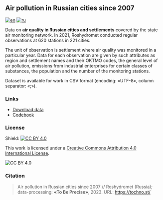 ## Air pollution in Russian cities since 2007
[![en](https://img.shields.io/badge/lang-en-blue.svg)](https://github.com/tochno-st/air_quality_cities/blob/main/README.md)
[![ru](https://img.shields.io/badge/lang-ru-green.svg)](https://github.com/tochno-st/air_quality_cities/blob/main/README.ru.md)

Data on **air quality in Russian cities and settlements** covered by the state air monitoring 
network. In 2021, Roshydromet conducted regular observations at 620 stations in 221 cities.

The unit of observation is settlement where air quality 
was monitored in a particular year. Data for each observation are given by such 
attributes as region and settlement names and their OKTMO codes, the general level 
of air pollution, emissions from industrial enterprises for certain classes 
of substances, the population and the number of the monitoring stations.

Dataset is available for work in CSV format (encoding: «UTF-8», column separator: «;»).

### Links

- [Download data](https://github.com/tochno-st/air_quality_cities/blob/main/data/processed/air_cities_100_v20230812.zip?raw=true)
- [Codebook](https://github.com/tochno-st/air_quality_cities/blob/main/meta/description_air_cities_100_v1.0.pdf?raw=true)

### License

Shield: [![CC BY 4.0][cc-by-shield]][cc-by]

This work is licensed under a
[Creative Commons Attribution 4.0 International License][cc-by].

[![CC BY 4.0][cc-by-image]][cc-by]

[cc-by]: http://creativecommons.org/licenses/by/4.0/
[cc-by-image]: https://i.creativecommons.org/l/by/4.0/88x31.png
[cc-by-shield]: https://img.shields.io/badge/License-CC%20BY%204.0-lightgrey.svg

### Citation

> Air pollution in Russian cities since 2007 // Roshydromet (Russia); data-processing: **«To Be Precise»**, 2023. URL: https://tochno.st/ 
